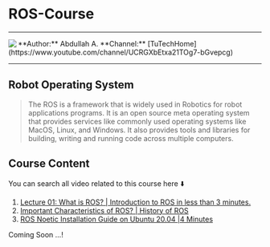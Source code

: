 # ROS-Course

------

<img align=left src="F:\TuTechHome\Youtube Channel\tutechhome channel information\Youtube Profile.png" />  
  **Author:**  Abdullah A.
  **Channel:** [TuTechHome](https://www.youtube.com/channel/UCRGXbEtxa21TOg7-bGvepcg)
     

------



## Robot Operating System

> The ROS is a framework that is widely used in Robotics for robot applications programs. It is an open source meta operating system that provides services like commonly used operating systems like MacOS, Linux, and Windows. It also provides tools and libraries for building, writing and running code across multiple computers. 



## Course Content 

You can search all video related to this course here ⬇️



1. [Lecture 01: What is ROS? | Introduction to ROS in less than 3 minutes.](https://youtu.be/Ql8yR-Oh1_o)
2. [Important Characteristics of ROS? | History of ROS](https://youtu.be/ZUufQR4e7dc)
3. [ROS Noetic Installation Guide on Ubuntu 20.04 |4 Minutes](https://youtu.be/x3bNhZOKZSw)





Coming Soon ...!

